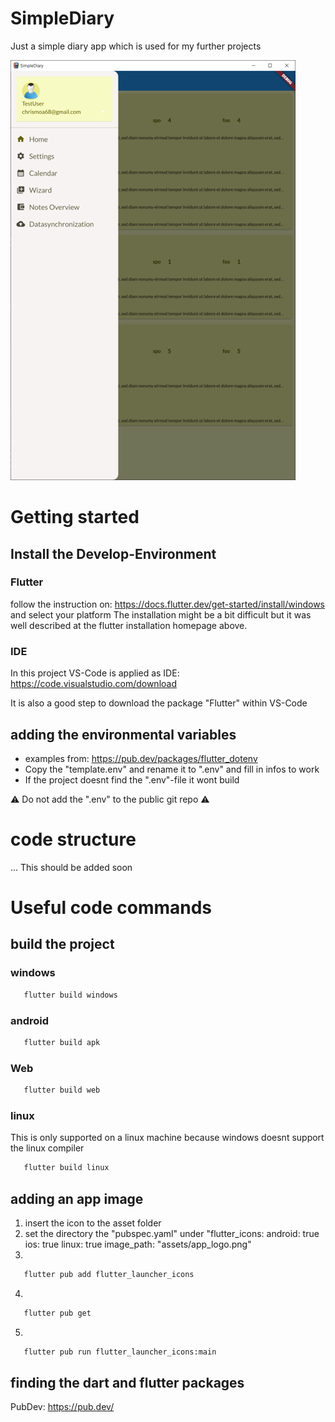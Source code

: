 # SimpleDiary

Just a simple diary app which is used for my further projects

![It has no alternative text](image.png)

# Getting started

## Install the Develop-Environment

### Flutter

follow the instruction on: https://docs.flutter.dev/get-started/install/windows and select your platform
The installation might be a bit difficult but it was well described at the flutter installation homepage above.

### IDE

In this project VS-Code is applied as IDE:
https://code.visualstudio.com/download

It is also a good step to download the package "Flutter" within VS-Code

## adding the environmental variables

- examples from: https://pub.dev/packages/flutter_dotenv
- Copy the "template.env" and rename it to ".env" and fill in infos to work
- If the project doesnt find the ".env"-file it wont build

:warning: Do not add the ".env" to the public git repo :warning:

# code structure

... This should be added soon

# Useful code commands

## build the project

### windows

```bash
   flutter build windows
```

### android

```bash
   flutter build apk
```

### Web

```bash
   flutter build web
```

### linux

This is only supported on a linux machine because windows doesnt support the linux compiler

```bash
   flutter build linux
```

## adding an app image

1. insert the icon to the asset folder
2. set the directory the "pubspec.yaml" under "flutter_icons:
   android: true
   ios: true
   linux: true
   image_path: "assets/app_logo.png"
3.

```bash
   flutter pub add flutter_launcher_icons
```

4.

```bash
   flutter pub get
```

5.

```bash
   flutter pub run flutter_launcher_icons:main
```

## finding the dart and flutter packages

PubDev: https://pub.dev/
